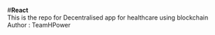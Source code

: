 
#<b>React</b>
<br>
This is the repo for Decentralised app for healthcare using blockchain
<br>
Author : TeamHPower
